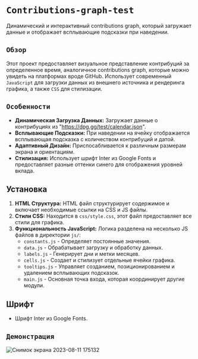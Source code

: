 # `Contributions-graph-test`

Динамический и интерактивный contributions graph, который загружает данные и отображает всплывающие подсказки при наведении.

## `Обзор`

Этот проект предоставляет визуальное представление контрибуций за определенное время, аналогичное contributions graph, которые можно увидеть на платформах вроде GitHub. Использует современный `JavaScript` для загрузки данных из внешнего источника и рендеринга графика, а также `CSS` для стилизации.

## `Особенности`

- **Динамическая Загрузка Данных:** Загружает данные о контрибуциях из "https://dpg.gg/test/calendar.json".
- **Всплывающие Подсказки:** При наведении на ячейку отображается всплывающая подсказка с количеством контрибуций и датой.
- **Адаптивный Дизайн:** Приспосабливается к различным размерам экрана и ориентациям.
- **Стилизация:** Использует шрифт Inter из Google Fonts и предоставляет разные оттенки синего для отображения уровней вклада.

## Установка

1. **HTML Структура:** HTML файл структурирует содержимое и включает необходимые ссылки на CSS и JS файлы.
2. **Стили CSS:** Находится в `css/style.css`, этот файл предоставляет все стили для графика.
3. **Функциональность JavaScript:** Логика разделена на несколько JS файлов в директории `js/`:
   - `constants.js` - Определяет постоянные значения.
   - `data.js` - Обрабатывает загрузку и обработку данных.
   - `labels.js` - Генерирует дни и метки месяцев.
   - `cells.js` - Создает и стилизует отдельные ячейки графика.
   - `tooltips.js` - Управляет созданием, позиционированием и удалением всплывающих подсказок.
   - `main.js` - Основная точка входа, которая координирует другие модули.

## Шрифт

- Шрифт Inter из Google Fonts.

## `Демонстрация`

![Снимок экрана 2023-08-11 175132](https://github.com/Mustafa10101/contributions-graph-test/assets/121601835/85d4c983-66ba-4da4-bbeb-d797037d12fc)


